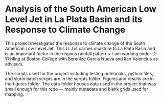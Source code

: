 # Analysis of the South American Low Level Jet in La Plata Basin and its Response to Climate Change

This project investigates the response to climate change of the South American Low Level Jet. This LLJ is carries moisture to La Plata Basin and is an important factor in the regions rainfall patterns. I am working under Dr Yi Ming at Boston College with Berenize Garcia Nueva and Ilan Valencius as advisors.

The scripts used for the project including testing notebooks, python files, and slurm batch scripts are in the scripts folder. Figures and results are in the figures folder. The data folder houses data used in the project that was small enough for this repo — mainly metadata and blank grids used for mapping.
